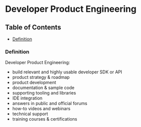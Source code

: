 # Developer Product Engineering

## Table of Contents

* [Definition](#definition) <br>

### Definition

Developer Product Engineering:
  - build relevant and highly usable developer SDK or API
  - product strategy & roadmap
  - product development
  - documentation & sample code
  - supporting tooling and libraries
  - IDE integration
  - answers in public and official forums
  - how-to videos and webinars
  - technical support
  - training courses & certifications
